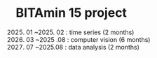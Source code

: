 # BITAmin 15 project
2025. 01 ~2025. 02 : time series (2 months)
2025. 03 ~2025 .08 : computer vision (6 months)
2025. 07 ~2025.08 : data analysis (2 months)
